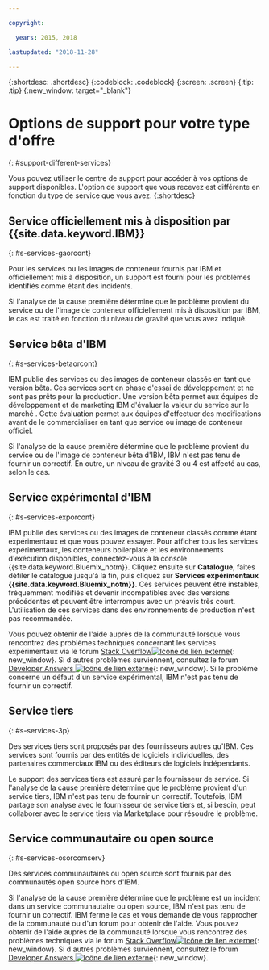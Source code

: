 ```yaml
---

copyright:

  years: 2015, 2018

lastupdated: "2018-11-28"

---
```


{:shortdesc: .shortdesc}
{:codeblock: .codeblock}
{:screen: .screen}
{:tip: .tip}
{:new_window: target="_blank"}


# Options de support pour votre type d'offre 
{: #support-different-services}

Vous pouvez utiliser le centre de support pour accéder à vos options de support disponibles. L'option de support que vous recevez est différente en fonction du type de service que vous avez. {:shortdesc}

## Service officiellement mis à disposition par {{site.data.keyword.IBM}}
{: #s-services-gaorcont}

Pour les services ou les images de conteneur fournis par IBM et officiellement mis à disposition, un support est fourni pour les problèmes identifiés comme étant des incidents.

Si l'analyse de la cause première détermine que le problème provient du service ou de l'image de conteneur officiellement mis à disposition par IBM, le cas est traité en fonction du niveau de gravité que vous avez indiqué.

## Service bêta d'IBM
{: #s-services-betaorcont}

IBM publie des services ou des images de conteneur classés en tant que version bêta. Ces services sont en phase d'essai de développement et ne sont pas prêts pour la production. Une version bêta permet aux équipes de développement et de marketing IBM d'évaluer la valeur du service sur le marché . Cette évaluation permet aux équipes d'effectuer des modifications avant de le commercialiser en tant que service ou image de conteneur officiel.

Si l'analyse de la cause première détermine que le problème provient du service ou de l'image de conteneur bêta d'IBM, IBM n'est pas tenu de fournir un correctif. En outre, un niveau de gravité 3 ou 4 est affecté au cas, selon le cas.

## Service expérimental d'IBM
{: #s-services-exporcont}

IBM publie des services ou des images de conteneur classés comme étant expérimentaux et que vous pouvez essayer. Pour afficher tous les services expérimentaux, les conteneurs boilerplate et les environnements d'exécution disponibles, connectez-vous à la console {{site.data.keyword.Bluemix_notm}}. Cliquez ensuite sur **Catalogue**, faites défiler le catalogue jusqu'à la fin, puis cliquez sur **Services expérimentaux {{site.data.keyword.Bluemix_notm}}**. Ces services peuvent être instables, fréquemment modifiés et devenir incompatibles avec des versions précédentes et peuvent être interrompus avec un préavis très court. L'utilisation de ces services dans des
environnements de production n'est pas recommandée.

Vous pouvez obtenir de l'aide auprès de la communauté lorsque vous rencontrez des problèmes techniques concernant les services expérimentaux via le forum [Stack Overflow![Icône de lien externe](../icons/launch-glyph.svg "Icône de lien externe")](http://stackoverflow.com/questions/tagged/ibm-bluemix){: new_window}. Si d'autres problèmes surviennent, consultez le forum [Developer Answers ![Icône de lien externe](../icons/launch-glyph.svg "Icône de lien externe")](https://developer.ibm.com/answers/topics/ibm-cloud/){: new_window}. Si le problème concerne un défaut d'un service expérimental, IBM n'est pas tenu de fournir un correctif.

## Service tiers
{: #s-services-3p}

Des services tiers sont proposés par des fournisseurs autres qu'IBM. Ces services sont fournis par des entités de logiciels individuelles, des partenaires commerciaux IBM ou des éditeurs de logiciels indépendants.

Le support des services tiers est assuré par le fournisseur de service. Si l'analyse de la cause première détermine que le problème provient d'un service tiers, IBM n'est pas tenu de fournir un correctif. Toutefois, IBM partage son analyse avec le fournisseur de service tiers et, si besoin, peut collaborer avec le service tiers via Marketplace pour résoudre le problème.

## Service communautaire ou open source
{: #s-services-osorcomserv}

Des services communautaires ou open source sont fournis par des communautés open source hors d'IBM.

Si l'analyse de la cause première détermine que le problème est un incident dans un service communautaire ou open source, IBM n'est pas tenu de fournir un correctif. IBM ferme le cas et vous demande de vous rapprocher de la communauté ou d'un forum pour obtenir de l'aide. Vous pouvez obtenir de l'aide auprès de la communauté lorsque vous rencontrez des problèmes techniques via le forum [Stack Overflow![Icône de lien externe](../icons/launch-glyph.svg "Icône de lien externe")](http://stackoverflow.com/questions/tagged/ibm-bluemix){: new_window}. Si d'autres problèmes surviennent, consultez le forum [Developer Answers ![Icône de lien externe](../icons/launch-glyph.svg "Icône de lien externe")](https://developer.ibm.com/answers/topics/ibm-cloud/){: new_window}.

